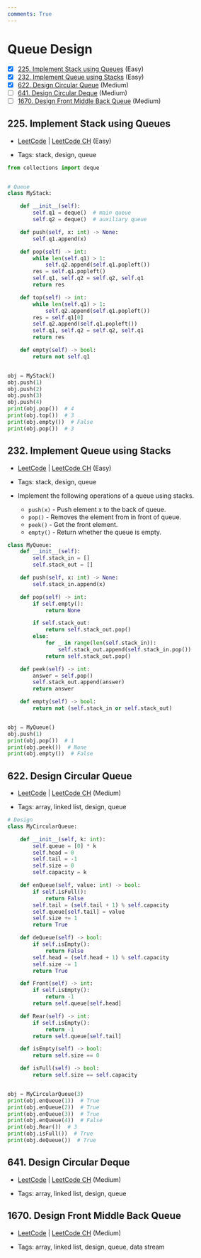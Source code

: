 ```yaml
---
comments: True
---
```


# Queue Design

- [x] [225. Implement Stack using Queues](https://leetcode.cn/problems/implement-stack-using-queues/) (Easy)
- [x] [232. Implement Queue using Stacks](https://leetcode.cn/problems/implement-queue-using-stacks/) (Easy)
- [x] [622. Design Circular Queue](https://leetcode.cn/problems/design-circular-queue/) (Medium)
- [ ] [641. Design Circular Deque](https://leetcode.cn/problems/design-circular-deque/) (Medium)
- [ ] [1670. Design Front Middle Back Queue](https://leetcode.cn/problems/design-front-middle-back-queue/) (Medium)

## 225. Implement Stack using Queues

-   [LeetCode](https://leetcode.com/problems/implement-stack-using-queues/) | [LeetCode CH](https://leetcode.cn/problems/implement-stack-using-queues/) (Easy)

-   Tags: stack, design, queue

```python title="225. Implement Stack using Queues - Python Solution"
from collections import deque


# Queue
class MyStack:

    def __init__(self):
        self.q1 = deque()  # main queue
        self.q2 = deque()  # auxiliary queue

    def push(self, x: int) -> None:
        self.q1.append(x)

    def pop(self) -> int:
        while len(self.q1) > 1:
            self.q2.append(self.q1.popleft())
        res = self.q1.popleft()
        self.q1, self.q2 = self.q2, self.q1
        return res

    def top(self) -> int:
        while len(self.q1) > 1:
            self.q2.append(self.q1.popleft())
        res = self.q1[0]
        self.q2.append(self.q1.popleft())
        self.q1, self.q2 = self.q2, self.q1
        return res

    def empty(self) -> bool:
        return not self.q1


obj = MyStack()
obj.push(1)
obj.push(2)
obj.push(3)
obj.push(4)
print(obj.pop())  # 4
print(obj.top())  # 3
print(obj.empty())  # False
print(obj.pop())  # 3

```

## 232. Implement Queue using Stacks

-   [LeetCode](https://leetcode.com/problems/implement-queue-using-stacks/) | [LeetCode CH](https://leetcode.cn/problems/implement-queue-using-stacks/) (Easy)

-   Tags: stack, design, queue
-   Implement the following operations of a queue using stacks.
    -   `push(x)` - Push element x to the back of queue.
    -   `pop()` - Removes the element from in front of queue.
    -   `peek()` - Get the front element.
    -   `empty()` - Return whether the queue is empty.

```python title="232. Implement Queue using Stacks - Python Solution"
class MyQueue:
    def __init__(self):
        self.stack_in = []
        self.stack_out = []

    def push(self, x: int) -> None:
        self.stack_in.append(x)

    def pop(self) -> int:
        if self.empty():
            return None

        if self.stack_out:
            return self.stack_out.pop()
        else:
            for _ in range(len(self.stack_in)):
                self.stack_out.append(self.stack_in.pop())
            return self.stack_out.pop()

    def peek(self) -> int:
        answer = self.pop()
        self.stack_out.append(answer)
        return answer

    def empty(self) -> bool:
        return not (self.stack_in or self.stack_out)


obj = MyQueue()
obj.push(1)
print(obj.pop())  # 1
print(obj.peek())  # None
print(obj.empty())  # False

```

## 622. Design Circular Queue

-   [LeetCode](https://leetcode.com/problems/design-circular-queue/) | [LeetCode CH](https://leetcode.cn/problems/design-circular-queue/) (Medium)

-   Tags: array, linked list, design, queue

```python title="622. Design Circular Queue - Python Solution"
# Design
class MyCircularQueue:

    def __init__(self, k: int):
        self.queue = [0] * k
        self.head = 0
        self.tail = -1
        self.size = 0
        self.capacity = k

    def enQueue(self, value: int) -> bool:
        if self.isFull():
            return False
        self.tail = (self.tail + 1) % self.capacity
        self.queue[self.tail] = value
        self.size += 1
        return True

    def deQueue(self) -> bool:
        if self.isEmpty():
            return False
        self.head = (self.head + 1) % self.capacity
        self.size -= 1
        return True

    def Front(self) -> int:
        if self.isEmpty():
            return -1
        return self.queue[self.head]

    def Rear(self) -> int:
        if self.isEmpty():
            return -1
        return self.queue[self.tail]

    def isEmpty(self) -> bool:
        return self.size == 0

    def isFull(self) -> bool:
        return self.size == self.capacity


obj = MyCircularQueue(3)
print(obj.enQueue(1))  # True
print(obj.enQueue(2))  # True
print(obj.enQueue(3))  # True
print(obj.enQueue(4))  # False
print(obj.Rear())  # 3
print(obj.isFull())  # True
print(obj.deQueue())  # True

```

## 641. Design Circular Deque

-   [LeetCode](https://leetcode.com/problems/design-circular-deque/) | [LeetCode CH](https://leetcode.cn/problems/design-circular-deque/) (Medium)

-   Tags: array, linked list, design, queue

## 1670. Design Front Middle Back Queue

-   [LeetCode](https://leetcode.com/problems/design-front-middle-back-queue/) | [LeetCode CH](https://leetcode.cn/problems/design-front-middle-back-queue/) (Medium)

-   Tags: array, linked list, design, queue, data stream
